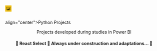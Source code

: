 <h1 <code><img height="20" src="https://github.com/LaiseLopes/LaiseLopes/blob/master/social-default-image.png"></h1>  align="center">Python Projects</h1>


<p align="center">Projects developed during studies in Power BI</p>


<h4 align="center"> 
	🚧  React Select 🚀 Always under construction and adaptations...  🚧
</h4>
